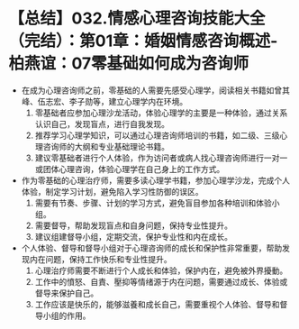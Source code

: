 # 【总结】032.情感心理咨询技能大全（完结）：第01章：婚姻情感咨询概述-柏燕谊：07零基础如何成为咨询师

-   在成为心理咨询师之前，零基础的人需要先感受心理学，阅读相关书籍如曾其峰、伍志宏、李子勋等，建立心理学内在环境。
    1.  零基础者应参加心理沙龙活动，体验心理学的主要是一种体验，通过关系认识自己，发现盲点，进行自我发现。
    2.  推荐学习心理学知识，可以通过心理咨询师培训的书籍，如二级、三级心理咨询师的大纲和专业基础理论书籍。
    3.  建议零基础者进行个人体验，作为访问者或病人找心理咨询师进行一对一或团体心理咨询，体验心理学在自己身上的工作方式。
-   作为零基础的心理治疗师，需要多读心理学书籍，参加心理学沙龙，完成个人体验，制定学习计划，避免陷入学习性防御的误区。
    1.  需要有节奏、步骤、计划的学习方式，避免盲目参加各种培训和体验小组。
    2.  需要督导，帮助发现盲点和自身问题，保持专业性提升。
    3.  建议组建督导小组，定期交流，保护专业性和内在成长。
-   个人体验、督导和督导小组对于心理咨询师的成长和保护性非常重要，帮助发现内在问题，保持工作快乐和专业性提升。
    1.  心理治疗师需要不断进行个人成长和体验，保护内在，避免被外界擾動。
    2.  工作中的憤怒、自責、壓抑等情绪源于内在问题，需要通过成长、体验或督导来保护自己。
    3.  工作应该是快乐的，能够滋養和成长自己，需要重视个人体验、督导和督导小组的作用。